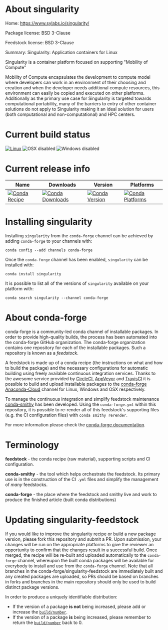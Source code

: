 About singularity
=================

Home: https://www.sylabs.io/singularity/

Package license: BSD 3-Clause

Feedstock license: BSD 3-Clause

Summary: Singularity: Application containers for Linux

Singularity is a container platform focused on supporting "Mobility of
Compute"

Mobility of Compute encapsulates the development to compute model where
developers can work in an environment of their choosing and creation and
when the developer needs additional compute resources, this environment
can easily be copied and executed on other platforms. Additionally as the
primary use case for Singularity is targeted towards computational
portability, many of the barriers to entry of other container solutions do
not apply to Singularity making it an ideal solution for users (both
computational and non-computational) and HPC centers.


Current build status
====================

[![Linux](https://img.shields.io/circleci/project/github/conda-forge/singularity-feedstock/master.svg?label=Linux)](https://circleci.com/gh/conda-forge/singularity-feedstock)
![OSX disabled](https://img.shields.io/badge/OSX-disabled-lightgrey.svg)
![Windows disabled](https://img.shields.io/badge/Windows-disabled-lightgrey.svg)

Current release info
====================

| Name | Downloads | Version | Platforms |
| --- | --- | --- | --- |
| [![Conda Recipe](https://img.shields.io/badge/recipe-singularity-green.svg)](https://anaconda.org/conda-forge/singularity) | [![Conda Downloads](https://img.shields.io/conda/dn/conda-forge/singularity.svg)](https://anaconda.org/conda-forge/singularity) | [![Conda Version](https://img.shields.io/conda/vn/conda-forge/singularity.svg)](https://anaconda.org/conda-forge/singularity) | [![Conda Platforms](https://img.shields.io/conda/pn/conda-forge/singularity.svg)](https://anaconda.org/conda-forge/singularity) |

Installing singularity
======================

Installing `singularity` from the `conda-forge` channel can be achieved by adding `conda-forge` to your channels with:

```
conda config --add channels conda-forge
```

Once the `conda-forge` channel has been enabled, `singularity` can be installed with:

```
conda install singularity
```

It is possible to list all of the versions of `singularity` available on your platform with:

```
conda search singularity --channel conda-forge
```


About conda-forge
=================

conda-forge is a community-led conda channel of installable packages.
In order to provide high-quality builds, the process has been automated into the
conda-forge GitHub organization. The conda-forge organization contains one repository
for each of the installable packages. Such a repository is known as a *feedstock*.

A feedstock is made up of a conda recipe (the instructions on what and how to build
the package) and the necessary configurations for automatic building using freely
available continuous integration services. Thanks to the awesome service provided by
[CircleCI](https://circleci.com/), [AppVeyor](https://www.appveyor.com/)
and [TravisCI](https://travis-ci.org/) it is possible to build and upload installable
packages to the [conda-forge](https://anaconda.org/conda-forge)
[Anaconda-Cloud](https://anaconda.org/) channel for Linux, Windows and OSX respectively.

To manage the continuous integration and simplify feedstock maintenance
[conda-smithy](https://github.com/conda-forge/conda-smithy) has been developed.
Using the ``conda-forge.yml`` within this repository, it is possible to re-render all of
this feedstock's supporting files (e.g. the CI configuration files) with ``conda smithy rerender``.

For more information please check the [conda-forge documentation](https://conda-forge.org/docs/).

Terminology
===========

**feedstock** - the conda recipe (raw material), supporting scripts and CI configuration.

**conda-smithy** - the tool which helps orchestrate the feedstock.
                   Its primary use is in the construction of the CI ``.yml`` files
                   and simplify the management of *many* feedstocks.

**conda-forge** - the place where the feedstock and smithy live and work to
                  produce the finished article (built conda distributions)


Updating singularity-feedstock
==============================

If you would like to improve the singularity recipe or build a new
package version, please fork this repository and submit a PR. Upon submission,
your changes will be run on the appropriate platforms to give the reviewer an
opportunity to confirm that the changes result in a successful build. Once
merged, the recipe will be re-built and uploaded automatically to the
`conda-forge` channel, whereupon the built conda packages will be available for
everybody to install and use from the `conda-forge` channel.
Note that all branches in the conda-forge/singularity-feedstock are
immediately built and any created packages are uploaded, so PRs should be based
on branches in forks and branches in the main repository should only be used to
build distinct package versions.

In order to produce a uniquely identifiable distribution:
 * If the version of a package **is not** being increased, please add or increase
   the [``build/number``](https://conda.io/docs/user-guide/tasks/build-packages/define-metadata.html#build-number-and-string).
 * If the version of a package **is** being increased, please remember to return
   the [``build/number``](https://conda.io/docs/user-guide/tasks/build-packages/define-metadata.html#build-number-and-string)
   back to 0.
